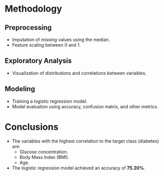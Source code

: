 # Methodology

## Preprocessing
- Imputation of missing values using the median.
- Feature scaling between 0 and 1.

## Exploratory Analysis
- Visualization of distributions and correlations between variables.

## Modeling
- Training a logistic regression model.
- Model evaluation using accuracy, confusion matrix, and other metrics.

# Conclusions
- The variables with the highest correlation to the target class (diabetes) are:
  - Glucose concentration.
  - Body Mass Index (BMI).
  - Age.
- The logistic regression model achieved an accuracy of **75.20%**.
